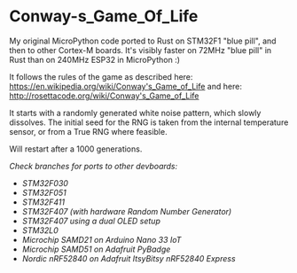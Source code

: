 # Conway-s_Game_Of_Life

My original MicroPython code ported to Rust on STM32F1 "blue pill", and then to other Cortex-M boards.
It's visibly faster on 72MHz "blue pill" in Rust than on 240MHz ESP32 in MicroPython :)

It follows the rules of the game as described here: https://en.wikipedia.org/wiki/Conway's_Game_of_Life
and here: http://rosettacode.org/wiki/Conway's_Game_of_Life

It starts with a randomly generated white noise pattern, which slowly dissolves. 
The initial seed for the RNG is taken from the internal temperature sensor, or from a True RNG where feasible.

Will restart after a 1000 generations.

_Check branches for ports to other devboards:_
* _STM32F030_
* _STM32F051_
* _STM32F411_
* _STM32F407 (with hardware Random Number Generator)_
* _STM32F407 using a dual OLED setup_
* _STM32L0_
* _Microchip SAMD21 on Arduino Nano 33 IoT_
* _Microchip SAMD51 on Adafruit PyBadge_
* _Nordic nRF52840 on Adafruit ItsyBitsy nRF52840 Express_



